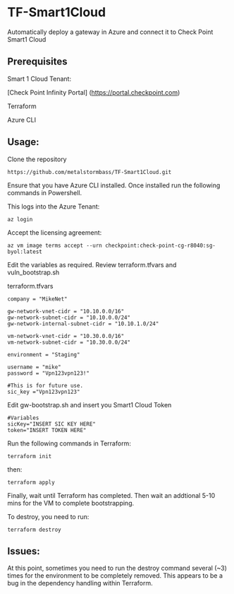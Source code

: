 # TF-Smart1Cloud

Automatically deploy a gateway in Azure and connect it to Check Point Smart1 Cloud


## Prerequisites
Smart 1 Cloud Tenant:

[Check Point Infinity Portal] (https://portal.checkpoint.com)

Terraform

Azure CLI

## Usage:

Clone the repository

```hcl
https://github.com/metalstormbass/TF-Smart1Cloud.git
```

Ensure that you have Azure CLI installed. Once installed run the following commands in Powershell.

This logs into the Azure Tenant:

```hcl
az login
```

Accept the licensing agreement:

```hcl
az vm image terms accept --urn checkpoint:check-point-cg-r8040:sg-byol:latest
```

Edit the variables as required. Review terraform.tfvars and vuln_bootstrap.sh

terraform.tfvars

```hcl
company = "MikeNet"

gw-network-vnet-cidr = "10.10.0.0/16"
gw-network-subnet-cidr = "10.10.0.0/24"
gw-network-internal-subnet-cidr = "10.10.1.0/24"

vm-network-vnet-cidr = "10.30.0.0/16"
vm-network-subnet-cidr = "10.30.0.0/24"

environment = "Staging"

username = "mike"
password = "Vpn123vpn123!"

#This is for future use.
sic_key ="Vpn123vpn123"
```




Edit gw-bootstrap.sh and insert you Smart1 Cloud Token

```hcl
#Variables
sicKey="INSERT SIC KEY HERE"
token="INSERT TOKEN HERE"
```


Run the following commands in Terraform:

```hcl
terraform init
```

then:

```hcl
terraform apply
```

Finally, wait until Terraform has completed. Then wait an addtional 5-10 mins for the VM to complete bootstrapping.



To destroy, you need to run:

```hcl
terraform destroy
```

## Issues:

At this point, sometimes you need to run the destroy  command several (~3) times for the environment to be completely removed. This appears to be a bug in the dependency handling within Terraform.
